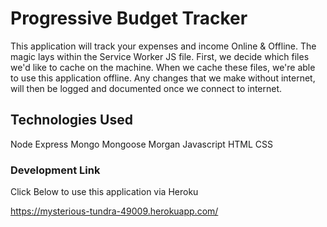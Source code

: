 # Progressive Budget Tracker

This application will track your expenses and income Online & Offline. The magic lays within the Service Worker JS file.
First, we decide which files we'd like to cache on the machine. When we cache these files, we're able to use this application offline.
Any changes that we make without internet, will then be logged and documented once we connect to internet.

## Technologies Used

Node
Express
Mongo
Mongoose
Morgan
Javascript
HTML
CSS

### Development Link

Click Below to use this application via Heroku

https://mysterious-tundra-49009.herokuapp.com/


